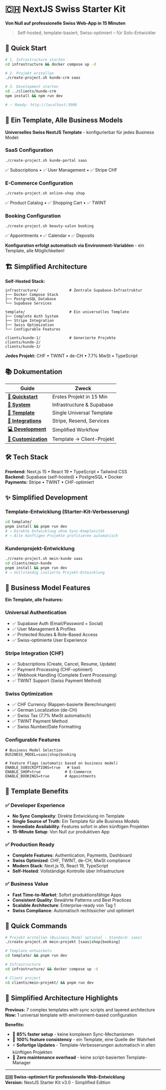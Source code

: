 # 🇨🇭 NextJS Swiss Starter Kit

**Von Null auf professionelle Swiss Web-App in 15 Minuten**

> Self-hosted, template-basiert, Swiss-optimiert – für Solo-Entwickler

## 🚀 Quick Start

```bash
# 1. Infrastructure starten
cd infrastructure && docker compose up -d

# 2. Projekt erstellen
./create-project.sh kunde-crm saas

# 3. Development starten
cd ../clients/kunde-crm
npm install && npm run dev

# ✅ Ready: http://localhost:3000
```

## 🎨 Ein Template, Alle Business Models

**Universelles Swiss NextJS Template** - konfigurierbar für jedes Business Model:

### SaaS Configuration
```bash
./create-project.sh kunde-portal saas
```
✅ Subscriptions • ✅ User Management • ✅ Stripe CHF

### E-Commerce Configuration  
```bash
./create-project.sh online-shop shop
```
✅ Product Catalog • ✅ Shopping Cart • ✅ TWINT

### Booking Configuration
```bash
./create-project.sh beauty-salon booking
```
✅ Appointments • ✅ Calendar • ✅ Deposits

**Konfiguration erfolgt automatisch via Environment-Variablen** - ein Template, alle Möglichkeiten!

## 🏗️ Simplified Architecture

**Self-Hosted Stack:**
```
infrastructure/              # Zentrale Supabase-Infrastruktur
├── Docker Compose Stack
├── PostgreSQL Database  
└── Supabase Services

template/                    # Ein universelles Template
├── Complete Auth System
├── Stripe Integration  
├── Swiss Optimization
└── Configurable Features

clients/kunde-1/             # Generierte Projekte
clients/kunde-2/             
clients/kunde-3/             
```

**Jedes Projekt:** CHF • TWINT • de-CH • 7.7% MwSt • TypeScript

## 📚 Dokumentation

| Guide | Zweck |
|-------|-------|
| **[🚀 Quickstart](docs/01-quickstart.md)** | Erstes Projekt in 15 Min |
| **[🔧 System](docs/02-system.md)** | Infrastructure & Supabase |
| **[🎨 Template](docs/03-templates.md)** | Single Universal Template |
| **[🔗 Integrations](docs/04-integrations.md)** | Stripe, Resend, Services |
| **[💻 Development](docs/05-development.md)** | Simplified Workflow |
| **[🎯 Customization](docs/06-customization.md)** | Template → Client-Projekt |

## 🛠️ Tech Stack

**Frontend:** Next.js 15 • React 19 • TypeScript • Tailwind CSS  
**Backend:** Supabase (self-hosted) • PostgreSQL • Docker  
**Payments:** Stripe • TWINT • CHF-optimiert

## ✨ Simplified Development

### Template-Entwicklung (Starter-Kit-Verbesserung)
```bash
cd template/
pnpm install && pnpm run dev
# → Direkte Entwicklung ohne Sync-Komplexität
# → Alle künftigen Projekte profitieren automatisch
```

### Kundenprojekt-Entwicklung
```bash
./create-project.sh mein-kunde saas
cd clients/mein-kunde
pnpm install && pnpm run dev
# → Vollständig isolierte Projekt-Entwicklung
```

## 🎯 Business Model Features

**Ein Template, alle Features:**

### Universal Authentication
- ✅ Supabase Auth (Email/Password + Social)
- ✅ User Management & Profiles
- ✅ Protected Routes & Role-Based Access
- ✅ Swiss-optimierte User Experience

### Stripe Integration (CHF)
- ✅ Subscriptions (Create, Cancel, Resume, Update)
- ✅ Payment Processing (CHF-optimiert)
- ✅ Webhook Handling (Complete Event Processing)
- ✅ TWINT Support (Swiss Payment Method)

### Swiss Optimization
- ✅ CHF Currency (Rappen-basierte Berechnungen)
- ✅ German Localization (de-CH)
- ✅ Swiss Tax (7.7% MwSt automatisch)
- ✅ TWINT Payment Method
- ✅ Swiss Number/Date Formatting

### Configurable Features
```env
# Business Model Selection
BUSINESS_MODEL=saas|shop|booking

# Feature Flags (automatic based on business model)
ENABLE_SUBSCRIPTIONS=true   # SaaS
ENABLE_SHOP=true           # E-Commerce
ENABLE_BOOKINGS=true       # Appointments
```

## 🚀 Template Benefits

### ✅ Developer Experience
- **No Sync Complexity**: Direkte Entwicklung im Template
- **Single Source of Truth**: Ein Template für alle Business Models
- **Immediate Availability**: Features sofort in allen künftigen Projekten
- **15-Minute Setup**: Von Null zur produktiven App

### ✅ Production Ready
- **Complete Features**: Authentication, Payments, Dashboard
- **Swiss Optimized**: CHF, TWINT, de-CH, MwSt compliance
- **Modern Stack**: Next.js 15, React 19, TypeScript
- **Self-Hosted**: Vollständige Kontrolle über Infrastructure

### ✅ Business Value
- **Fast Time-to-Market**: Sofort produktionsfähige Apps
- **Consistent Quality**: Bewährte Patterns und Best Practices
- **Scalable Architecture**: Enterprise-ready von Tag 1
- **Swiss Compliance**: Automatisch rechtssicher und optimiert

## 🔧 Quick Commands

```bash
# Projekt erstellen (Business Model optional - Standard: saas)
./create-project.sh mein-projekt [saas|shop|booking]

# Template entwickeln
cd template/ && pnpm run dev

# Infrastructure
cd infrastructure/ && docker compose up -d

# Client project
cd clients/mein-projekt/ && pnpm run dev
```

## 🎉 Simplified Architecture Highlights

**Previous:** 7 complex templates with sync scripts and layered architecture  
**Now:** 1 universal template with environment-based configuration

**Benefits:**
- 🚀 **85% faster setup** - keine komplexen Sync-Mechanismen
- 🎯 **100% feature consistency** - ein Template, eine Quelle der Wahrheit  
- ⚡ **Sofortige Updates** - Template-Verbesserungen automatisch in allen künftigen Projekten
- 🧹 **Zero maintenance overhead** - keine script-basierten Template-Manager

---

**🇨🇭 Swiss-optimiert für professionelle Web-Entwicklung**  
**Version:** NextJS Starter Kit v3.0 - Simplified Edition